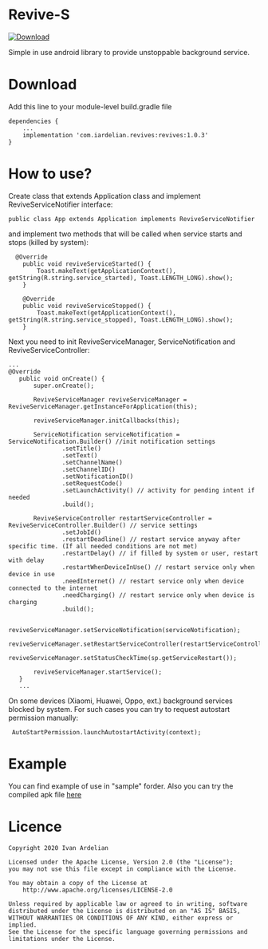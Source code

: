 # Revive-S

[ ![Download](https://api.bintray.com/packages/iardelian/revives/revives/images/download.svg?version=1.0.3) ](https://bintray.com/iardelian/revives/revives/1.0.3/link)


Simple in use android library to provide unstoppable background service.

# Download
Add this line to your module-level build.gradle file
```
dependencies {
    ...
    implementation 'com.iardelian.revives:revives:1.0.3'
}
```

# How to use?

Create class that extends Application class and implement ReviveServiceNotifier interface:
```
public class App extends Application implements ReviveServiceNotifier 
```
and implement two methods that will be called when service starts and stops (killed by system):
```
  @Override
    public void reviveServiceStarted() {
        Toast.makeText(getApplicationContext(), getString(R.string.service_started), Toast.LENGTH_LONG).show();
    }

    @Override
    public void reviveServiceStopped() {
        Toast.makeText(getApplicationContext(), getString(R.string.service_stopped), Toast.LENGTH_LONG).show();
    }
 ```
 
 Next you need to init ReviveServiceManager, ServiceNotification and ReviveServiceController:
 
 ```
 ...
@Override
    public void onCreate() {
        super.onCreate();
        
        ReviveServiceManager reviveServiceManager = ReviveServiceManager.getInstanceForApplication(this);

        reviveServiceManager.initCallbacks(this);

        ServiceNotification serviceNotification = ServiceNotification.Builder() //init notification settings
                .setTitle()
                .setText()
                .setChannelName()
                .setChannelID()
                .setNotificationID()
                .setRequestCode() 
                .setLaunchActivity() // activity for pending intent if needed
                .build();

        ReviveServiceController restartServiceController = ReviveServiceController.Builder() // service settings
                .setJobId()
                .restartDeadline() // restart service anyway after specific time. (If all needed conditions are not met)
                .restartDelay() // if filled by system or user, restart with delay
                .restartWhenDeviceInUse() // restart service only when device in use 
                .needInternet() // restart service only when device connected to the internet
                .needCharging() // restart service only when device is charging
                .build();

        reviveServiceManager.setServiceNotification(serviceNotification);
        reviveServiceManager.setRestartServiceController(restartServiceController);
        reviveServiceManager.setStatusCheckTime(sp.getServiceRestart());

        reviveServiceManager.startService();
    }
    ...
 ```
 
 On some devices (Xiaomi, Huawei, Oppo, ext.) background services blocked by system. For such cases you can try to request autostart permission manually:
 ```
  AutoStartPermission.launchAutostartActivity(context);
 ```
 
# Example 

You can find example of use in "sample" forder.
Also you can try the compiled apk file [here](https://drive.google.com/open?id=1QUi7DEituCJ08bIpkWCmSrM6QUBUwaQI)


# Licence

```
Copyright 2020 Ivan Ardelian

Licensed under the Apache License, Version 2.0 (the "License");
you may not use this file except in compliance with the License.

You may obtain a copy of the License at
    http://www.apache.org/licenses/LICENSE-2.0

Unless required by applicable law or agreed to in writing, software
distributed under the License is distributed on an "AS IS" BASIS,
WITHOUT WARRANTIES OR CONDITIONS OF ANY KIND, either express or implied.
See the License for the specific language governing permissions and
limitations under the License.
```
